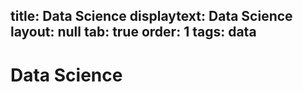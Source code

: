 title: Data Science
displaytext:  Data Science
layout:  null
tab:  true
order:  1
tags: data
---

# Data Science
